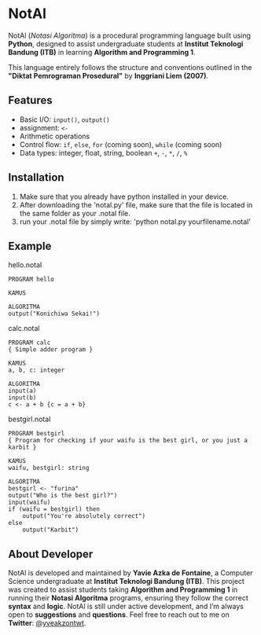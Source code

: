 # NotAl
NotAl (*Notasi Algoritma*) is a procedural programming language built using **Python**, designed to assist undergraduate students at **Institut Teknologi Bandung (ITB)** in learning **Algorithm and Programming 1**. 

This language entirely follows the structure and conventions outlined in the **"Diktat Pemrograman Prosedural"** by **Inggriani Liem (2007)**.

## Features
- Basic I/O: `input()`, `output()`
- assignment: `<-`
- Arithmetic operations
- Control flow: `if`, `else`, `for` (coming soon), `while` (coming soon) 
- Data types: integer, float, string, boolean `+`, `-`, `*`, `/`, `%`
## Installation
1. Make sure that you already have python installed in your device.
2. After downloading the 'notal.py' file, make sure that the file is located in the same folder as your .notal file.
3. run your .notal file by simply write:
   'python notal.py yourfilename.notal'

## Example
hello.notal
```notal
PROGRAM hello

KAMUS

ALGORITMA
output("Konichiwa Sekai!")
```
calc.notal
```notal
PROGRAM calc
{ Simple adder program }

KAMUS
a, b, c: integer

ALGORITMA
input(a)
input(b)
c <- a + b {c = a + b}
```
bestgirl.notal
```notal
PROGRAM bestgirl
{ Program for checking if your waifu is the best girl, or you just a karbit }

KAMUS
waifu, bestgirl: string

ALGORITMA
bestgirl <- "furina"
output("Who is the best girl?")
input(waifu)
if (waifu = bestgirl) then
    output("You're absolutely correct")
else
    output("Karbit")
```

## About Developer
NotAl is developed and maintained by **Yavie Azka de Fontaine**, a Computer Science undergraduate at **Institut Teknologi Bandung (ITB)**. This project was created to assist students taking **Algorithm and Programming 1** in running their **Notasi Algoritma** programs, ensuring they follow the correct **syntax** and **logic**. NotAl is still under active development, and I’m always open to **suggestions** and **questions**. Feel free to reach out to me on **Twitter**: [@yveakzontwt](https://twitter.com/yveakzontwt).

